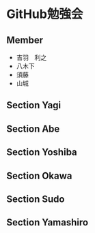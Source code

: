 # GitHub勉強会

## Member

* 吉羽　利之
* 八木下
* 須藤
* 山城

## Section Yagi

## Section Abe

## Section Yoshiba

## Section Okawa

## Section Sudo

## Section Yamashiro
